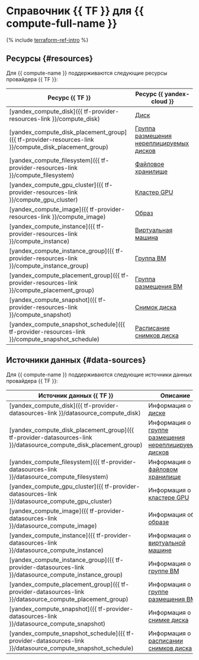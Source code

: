 # Справочник {{ TF }} для {{ compute-full-name }}

{% include [terraform-ref-intro](../_includes/terraform-ref-intro.md) %}

## Ресурсы {#resources}

Для {{ compute-name }} поддерживаются следующие ресурсы провайдера {{ TF }}:

| **Ресурс {{ TF }}** | **Ресурс {{ yandex-cloud }}** |
| --- | --- |
| [yandex_compute_disk]({{ tf-provider-resources-link }}/compute_disk) | [Диск](./concepts/disk.md) |
| [yandex_compute_disk_placement_group]({{ tf-provider-resources-link }}/compute_disk_placement_group) | [Группа размещения нереплицируемых дисков](./concepts/disk-placement-group.md) |
| [yandex_compute_filesystem]({{ tf-provider-resources-link }}/compute_filesystem) | [Файловое хранилище](./concepts/filesystem.md) |
| [yandex_compute_gpu_cluster]({{ tf-provider-resources-link }}/compute_gpu_cluster) | [Кластер GPU](./concepts/gpus.md#gpu-clusters) |
| [yandex_compute_image]({{ tf-provider-resources-link }}/compute_image) | [Образ](./concepts/image.md) |
| [yandex_compute_instance]({{ tf-provider-resources-link }}/compute_instance) | [Виртуальная машина](./concepts/vm.md) |
| [yandex_compute_instance_group]({{ tf-provider-resources-link }}/compute_instance_group) | [Группа ВМ](./concepts/instance-groups/index.md) |
| [yandex_compute_placement_group]({{ tf-provider-resources-link }}/compute_placement_group) | [Группа размещения ВМ](./concepts/placement-groups.md) |
| [yandex_compute_snapshot]({{ tf-provider-resources-link }}/compute_snapshot) | [Снимок диска](./concepts/snapshot.md) |
| [yandex_compute_snapshot_schedule]({{ tf-provider-resources-link }}/compute_snapshot_schedule) | [Расписание снимков диска](./concepts/snapshot-schedule.md) |

## Источники данных {#data-sources}

Для {{ compute-name }} поддерживаются следующие источники данных провайдера {{ TF }}:

| **Источник данных {{ TF }}** | **Описание** |
| --- | --- |
| [yandex_compute_disk]({{ tf-provider-datasources-link }}/datasource_compute_disk) | Информация о [диске](./concepts/disk.md) |
| [yandex_compute_disk_placement_group]({{ tf-provider-datasources-link }}/datasource_compute_disk_placement_group) | Информация о [группе размещения нереплицируемых дисков](./concepts/disk-placement-group.md) |
| [yandex_compute_filesystem]({{ tf-provider-datasources-link }}/datasource_compute_filesystem) | Информация о [файловом хранилище](./concepts/filesystem.md) |
| [yandex_compute_gpu_cluster]({{ tf-provider-datasources-link }}/datasource_compute_gpu_cluster) | Информация о [кластере GPU](./concepts/gpus.md#gpu-clusters) |
| [yandex_compute_image]({{ tf-provider-datasources-link }}/datasource_compute_image) | Информация об [образе](./concepts/image.md) |
| [yandex_compute_instance]({{ tf-provider-datasources-link }}/datasource_compute_instance) | Информация о [виртуальной машине](./concepts/vm.md) |
| [yandex_compute_instance_group]({{ tf-provider-datasources-link }}/datasource_compute_instance_group) | Информация о [группе ВМ](./concepts/instance-groups/index.md) |
| [yandex_compute_placement_group]({{ tf-provider-datasources-link }}/datasource_compute_placement_group) | Информация о [группе размещения ВМ](./concepts/placement-groups.md) |
| [yandex_compute_snapshot]({{ tf-provider-datasources-link }}/datasource_compute_snapshot) | Информация о [снимке диска](./concepts/snapshot.md) |
| [yandex_compute_snapshot_schedule]({{ tf-provider-datasources-link }}/datasource_compute_snapshot_schedule) | Информация о [расписании снимков диска](./concepts/snapshot-schedule.md) |
